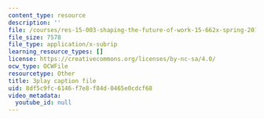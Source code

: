 ```yaml
---
content_type: resource
description: ''
file: /courses/res-15-003-shaping-the-future-of-work-15-662x-spring-2016/8df5c9fc6146f7e8f84d0465e0cdcf68_l-bSkqJ6ytE.srt
file_size: 7578
file_type: application/x-subrip
learning_resource_types: []
license: https://creativecommons.org/licenses/by-nc-sa/4.0/
ocw_type: OCWFile
resourcetype: Other
title: 3play caption file
uid: 8df5c9fc-6146-f7e8-f84d-0465e0cdcf68
video_metadata:
  youtube_id: null
---
```


